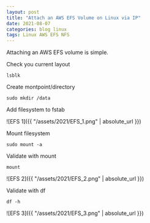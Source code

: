 ```yaml
---
layout: post
title: "Attach an AWS EFS Volume on Linux via IP"
date: 2021-08-07
categories: blog linux
tags: Linux AWS EFS NFS
---
```

Attaching an AWS EFS volume is simple.


Check you current layout

```
lsblk
```

Create montpoint/directory

```
sudo mkdir /data
```

Add filesystem to fstab

![EFS 1]({{ "/assets/2021/EFS_1.png" | absolute_url }})


Mount filesystem

```
sudo mount -a
```

Validate with mount

```
mount
```

![EFS 2]({{ "/assets/2021/EFS_2.png" | absolute_url }})


Validate with df

```
df -h
```

![EFS 3]({{ "/assets/2021/EFS_3.png" | absolute_url }})